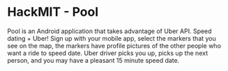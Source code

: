 HackMIT - Pool
=======

Pool is an Android application that takes advantage of Uber API. Speed dating + Uber! Sign up with your mobile app, select the markers that you see on the map, the markers have profile pictures of the other people who want a ride to speed date. Uber driver picks you up, picks up the next person, and you may have a pleasant 15 minute speed date.
